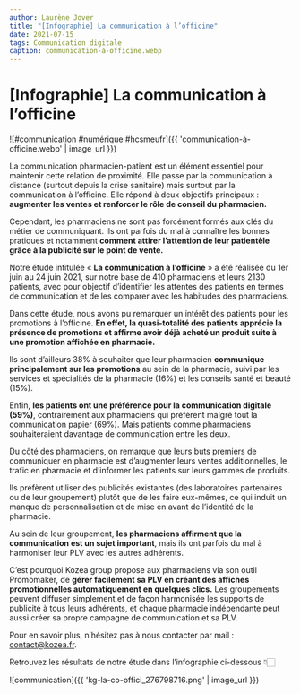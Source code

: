 ```yaml
---
author: Laurène Jover
title: "[Infographie] La communication à l’officine"
date: 2021-07-15
tags: Communication digitale
caption: communication-à-officine.webp
---
```

# [Infographie] La communication à l’officine

![#communication #numérique #hcsmeufr]({{ 'communication-à-officine.webp' | image_url }})

La communication pharmacien-patient est un élément essentiel pour maintenir cette relation de proximité. Elle passe par la communication à distance (surtout depuis la crise sanitaire) mais surtout par la communication à l’officine. Elle répond à deux objectifs principaux : **augmenter les ventes et renforcer le rôle de conseil du pharmacien.**

Cependant, les pharmaciens ne sont pas forcément formés aux clés du métier de communiquant. Ils ont parfois du mal à connaître les bonnes pratiques et notamment **comment attirer l’attention de leur patientèle grâce à la publicité sur le point de vente.**

Notre étude intitulée « **La communication à l’officine** » a été réalisée du 1er juin au 24 juin 2021, sur notre base de 410 pharmaciens et leurs 2130 patients, avec pour objectif d’identifier les attentes des patients en termes de communication et de les comparer avec les habitudes des pharmaciens.

Dans cette étude, nous avons pu remarquer un intérêt des patients pour les promotions à l’officine. **En effet, la quasi-totalité des patients apprécie la présence de promotions et affirme avoir déjà acheté un produit suite à une promotion affichée en pharmacie.**

Ils sont d’ailleurs 38% à souhaiter que leur pharmacien **communique principalement sur les promotions** au sein de la pharmacie, suivi par les services et spécialités de la pharmacie (16%) et les conseils santé et beauté (15%).

Enfin, **les patients ont une préférence pour la communication digitale (59%)**, contrairement aux pharmaciens qui préfèrent malgré tout la communication papier (69%). Mais patients comme pharmaciens souhaiteraient davantage de communication entre les deux.

Du côté des pharmaciens, on remarque que leurs buts premiers de communiquer en pharmacie est  d’augmenter leurs ventes additionnelles, le trafic en pharmacie et d’informer les patients sur leurs gammes de produits.

Ils préfèrent utiliser des publicités existantes (des laboratoires partenaires ou de leur groupement) plutôt que de les faire eux-mêmes, ce qui induit un manque de personnalisation et de mise en avant de l’identité de la pharmacie.

Au sein de leur groupement, **les pharmaciens affirment que la communication est un sujet important**, mais ils ont parfois du mal à harmoniser leur PLV avec les autres adhérents.

C’est pourquoi Kozea group propose aux pharmaciens via son outil Promomaker, de **gérer facilement sa PLV en créant des affiches promotionnelles automatiquement en quelques clics.** Les groupements peuvent diffuser simplement et de façon harmonisée les supports de publicité à tous leurs adhérents, et chaque pharmacie indépendante peut aussi créer sa propre campagne de communication et sa PLV.

Pour en savoir plus, n’hésitez pas à nous contacter par mail : contact@kozea.fr.

Retrouvez les résultats de notre étude dans l’infographie ci-dessous 👇🏻

![communication]({{ 'kg-la-co-offici_276798716.png' | image_url }})
